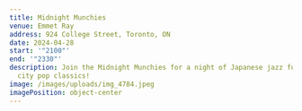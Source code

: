 ```yaml
---
title: Midnight Munchies
venue: Emmet Ray
address: 924 College Street, Toronto, ON
date: 2024-04-28
start: '"2100"'
end: '"2330"'
description: Join the Midnight Munchies for a night of Japanese jazz fusion and
  city pop classics!
image: /images/uploads/img_4784.jpeg
imagePosition: object-center
---
```

